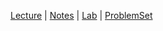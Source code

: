 [Lecture](https://youtu.be/AcWIE9qazLI) |
[Notes](https://cs50.harvard.edu/x/2022/notes/4/) |
[Lab](https://cs50.harvard.edu/x/2022/labs/4/) |
[ProblemSet](https://cs50.harvard.edu/x/2022/psets/4/)
